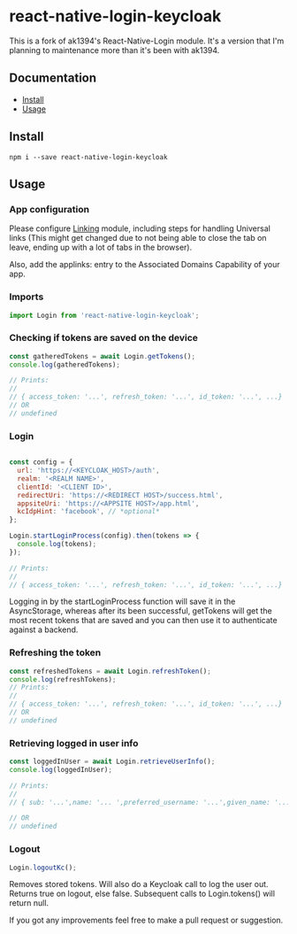 # react-native-login-keycloak
This is a fork of ak1394's React-Native-Login module. It's a version that I'm planning to maintenance more than it's been with ak1394.

## Documentation

- [Install](https://github.com/mahomahoxd/react-native-login#install)
- [Usage](https://github.com/mahomahoxd/react-native-login#usage)

## Install

```shell
npm i --save react-native-login-keycloak
```

## Usage

### App configuration

Please configure [Linking](https://facebook.github.io/react-native/docs/linking.html) module, including steps for handling Universal links (This might get changed due to not being able to close the tab on leave, ending up with a lot of tabs in the browser).

Also, add the applinks:<APPSITE HOST> entry to the Associated Domains Capability of your app.


### Imports

```js
import Login from 'react-native-login-keycloak';
```

### Checking if tokens are saved on the device

```js
const gatheredTokens = await Login.getTokens();
console.log(gatheredTokens);

// Prints:
//
// { access_token: '...', refresh_token: '...', id_token: '...', ...}
// OR
// undefined
```

### Login
```js

const config = {
  url: 'https://<KEYCLOAK_HOST>/auth',
  realm: '<REALM NAME>',
  clientId: '<CLIENT ID>',
  redirectUri: 'https://<REDIRECT HOST>/success.html',
  appsiteUri: 'https://<APPSITE HOST>/app.html',
  kcIdpHint: 'facebook', // *optional*
};

Login.startLoginProcess(config).then(tokens => {
  console.log(tokens);
});

// Prints:
//
// { access_token: '...', refresh_token: '...', id_token: '...', ...}
```

Logging in by the startLoginProcess function will save it in the AsyncStorage, whereas after its been successful, getTokens will get the most recent tokens that are saved and you can then use it to authenticate against a backend.

### Refreshing the token
```js
const refreshedTokens = await Login.refreshToken();
console.log(refreshTokens);
// Prints:
//
// { access_token: '...', refresh_token: '...', id_token: '...', ...}
// OR
// undefined
```



### Retrieving logged in user info
```js
const loggedInUser = await Login.retrieveUserInfo();
console.log(loggedInUser);

// Prints:
//
// { sub: '...',name: '... ',preferred_username: '...',given_name: '...' }

// OR
// undefined
```


### Logout

```js
Login.logoutKc();
```
Removes stored tokens. Will also do a Keycloak call to log the user out. Returns true on logout, else false. Subsequent calls to Login.tokens() will return null.

If you got any improvements feel free to make a pull request or suggestion.
